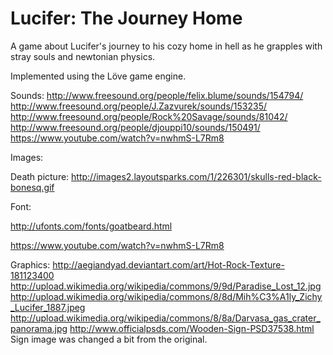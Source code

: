 Lucifer: The Journey Home
=======

A game about Lucifer's journey to his cozy home in hell as he grapples with stray souls and newtonian physics.

Implemented using the Löve game engine.

Sounds:
http://www.freesound.org/people/felix.blume/sounds/154794/
http://www.freesound.org/people/J.Zazvurek/sounds/153235/
http://www.freesound.org/people/Rock%20Savage/sounds/81042/
http://www.freesound.org/people/djouppi10/sounds/150491/
https://www.youtube.com/watch?v=nwhmS-L7Rm8


Images:

Death picture: http://images2.layoutsparks.com/1/226301/skulls-red-black-bonesq.gif


Font:

http://ufonts.com/fonts/goatbeard.html


https://www.youtube.com/watch?v=nwhmS-L7Rm8

Graphics:
http://aegiandyad.deviantart.com/art/Hot-Rock-Texture-181123400
http://upload.wikimedia.org/wikipedia/commons/9/9d/Paradise_Lost_12.jpg
http://upload.wikimedia.org/wikipedia/commons/8/8d/Mih%C3%A1ly_Zichy_Lucifer_1887.jpeg
http://upload.wikimedia.org/wikipedia/commons/8/8a/Darvasa_gas_crater_panorama.jpg
http://www.officialpsds.com/Wooden-Sign-PSD37538.html
Sign image was changed a bit from the original.
